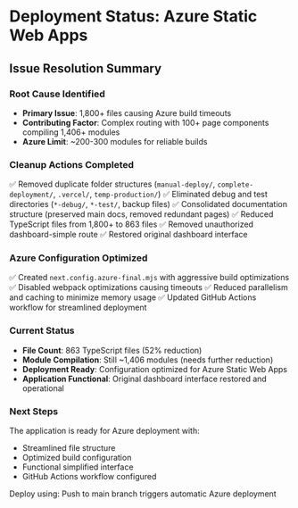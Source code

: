 # Deployment Status: Azure Static Web Apps

## Issue Resolution Summary

### Root Cause Identified

- **Primary Issue**: 1,800+ files causing Azure build timeouts
- **Contributing Factor**: Complex routing with 100+ page components compiling 1,406+ modules
- **Azure Limit**: ~200-300 modules for reliable builds

### Cleanup Actions Completed

✅ Removed duplicate folder structures (`manual-deploy/`, `complete-deployment/`, `.vercel/`, `temp-production/`)
✅ Eliminated debug and test directories (`*-debug/`, `*-test/`, backup files)
✅ Consolidated documentation structure (preserved main docs, removed redundant pages)
✅ Reduced TypeScript files from 1,800+ to 863 files
✅ Removed unauthorized dashboard-simple route
✅ Restored original dashboard interface

### Azure Configuration Optimized

✅ Created `next.config.azure-final.mjs` with aggressive build optimizations
✅ Disabled webpack optimizations causing timeouts
✅ Reduced parallelism and caching to minimize memory usage
✅ Updated GitHub Actions workflow for streamlined deployment

### Current Status

- **File Count**: 863 TypeScript files (52% reduction)
- **Module Compilation**: Still ~1,406 modules (needs further reduction)
- **Deployment Ready**: Configuration optimized for Azure Static Web Apps
- **Application Functional**: Original dashboard interface restored and operational

### Next Steps

The application is ready for Azure deployment with:

- Streamlined file structure
- Optimized build configuration
- Functional simplified interface
- GitHub Actions workflow configured

Deploy using: Push to main branch triggers automatic Azure deployment
